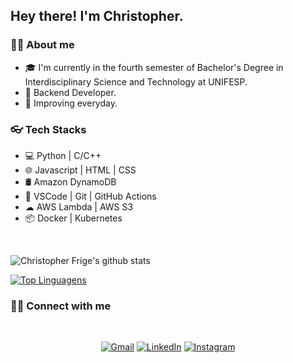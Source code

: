 ## Hey there! I'm Christopher.

### 🤵🏻 About me

* 🎓 I'm currently in the fourth semester of Bachelor's Degree in Interdisciplinary Science and Technology at UNIFESP. 
* 💼 Backend Developer.
* 🌱 Improving everyday.

### 👓 Tech Stacks

* 💻 Python | C/C++
* 🌐 Javascript | HTML | CSS
* 🛢 Amazon DynamoDB
* 🔧 VSCode | Git | GitHub Actions
* ☁  AWS Lambda | AWS S3
* 📦 Docker | Kubernetes
<br/>

![Christopher Frige's github stats](https://github-readme-stats.vercel.app/api?username=christopherfrige&show_icons=true&theme=dracula)

[![Top Linguagens](https://github-readme-stats.vercel.app/api/top-langs/?username=christopherfrige&layout=compact&theme=dracula)](https://github.com/anuraghazra/github-readme-stats)
<br/>

### 🤝🏻 Connect with me
<br/>

<center>

[![Gmail](https://img.shields.io/badge/Gmail-D14836?style=for-the-badge&logo=gmail&logoColor=white)](mailto:chris.frige@gmail.com "Send me an email!")
[![LinkedIn](https://img.shields.io/badge/LinkedIn-0077B5?style=for-the-badge&logo=linkedin&logoColor=white)](https://www.linkedin.com/in/christopherfrige/ "Visit me on LinkedIn")
[![Instagram](https://img.shields.io/badge/Instagram-E4405F?style=for-the-badge&logo=instagram&logoColor=white)]([mailto:chris.frige@gmail.com](https://www.instagram.com/chrisfrige/) "Visit me on Instagram!")
